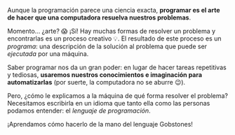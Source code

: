 Aunque la programación parece una ciencia exacta, **programar es el arte de hacer que una computadora resuelva nuestros problemas**.

Momento... ¿arte? :scream: ¡Sí! Hay muchas formas de resolver un problema y encontrarlas es un proceso creativo :bulb:. El resultado de este proceso es un _programa_: una descripción de la solución al problema que puede ser _ejecutada_ por una máquina.

Saber programar nos da un gran poder: en lugar de hacer tareas repetitivas y tediosas, **usaremos nuestros conocimientos e imaginación para automatizarlas** (por suerte, la computadora no se aburre :wink:).

Pero, ¿cómo le explicamos a la máquina de qué forma resolver el problema? Necesitamos escribirla en un idioma que tanto ella como las personas podamos entender: el _lenguaje de programación_.

¡Aprendamos cómo hacerlo de la mano del lenguaje Gobstones!
